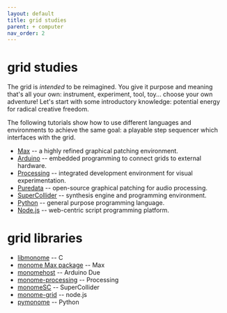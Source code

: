 ```yaml
---
layout: default
title: grid studies
parent: + computer
nav_order: 2
---
```


# grid studies

The grid is *intended* to be reimagined. You give it purpose and meaning that's all your own: instrument, experiment, tool, toy... choose your own adventure! Let's start with some introductory knowledge: potential energy for radical creative freedom.

The following tutorials show how to use different languages and environments to achieve the same goal: a playable step sequencer which interfaces with the grid.

- [Max](/docs/grid/studies/max) -- a highly refined graphical patching environment.
- [Arduino](/docs/grid/studies/arduino) -- embedded programming to connect grids to external hardware.
- [Processing](/docs/grid/studies/processing) -- integrated development environment for visual experimentation.
- [Puredata](/docs/grid/studies/pd) -- open-source graphical patching for audio processing.
- [SuperCollider](/docs/grid/studies/sc) -- synthesis engine and programming environment.
- [Python](/docs/grid/studies/python) -- general purpose programming language.
- [Node.js](/docs/grid/studies/nodejs) -- web-centric script programming platform.

# grid libraries

* [libmonome](https://github.com/monome/libmonome) -- C
* [monome Max package](https://github.com/monome/monome-max-package) -- Max
* [monomehost](https://github.com/monome/MonomeHost) -- Arduino Due
* [monome-processing](https://github.com/monome/monome-processing) -- Processing
* [monomeSC](https://github.com/monome/monomeSC/) -- SuperCollider
* [monome-grid](https://www.npmjs.com/package/monome-grid) -- node.js
* [pymonome](https://github.com/artfwo/pymonome) -- Python
